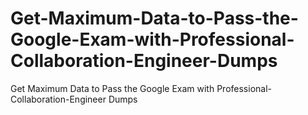 # Get-Maximum-Data-to-Pass-the-Google-Exam-with-Professional-Collaboration-Engineer-Dumps
Get Maximum Data to Pass the Google Exam with Professional-Collaboration-Engineer Dumps
